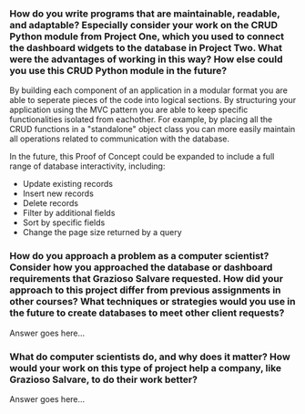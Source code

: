 ### How do you write programs that are maintainable, readable, and adaptable? Especially consider your work on the CRUD Python module from Project One, which you used to connect the dashboard widgets to the database in Project Two. What were the advantages of working in this way? How else could you use this CRUD Python module in the future?

By building each component of an application in a modular format you are able to seperate pieces of the code into logical sections. By structuring your application using the MVC pattern you are able to keep specific functionalities isolated from eachother. For example, by placing all the CRUD functions in a "standalone" object class you can more easily maintain all operations related to communication with the database.

In the future, this Proof of Concept could be expanded to include a full range of database interactivity, including:
* Update existing records
* Insert new records
* Delete records
* Filter by additional fields
* Sort by specific fields
* Change the page size returned by a query 

### How do you approach a problem as a computer scientist? Consider how you approached the database or dashboard requirements that Grazioso Salvare requested. How did your approach to this project differ from previous assignments in other courses? What techniques or strategies would you use in the future to create databases to meet other client requests?

Answer goes here...

### What do computer scientists do, and why does it matter? How would your work on this type of project help a company, like Grazioso Salvare, to do their work better?

Answer goes here...

